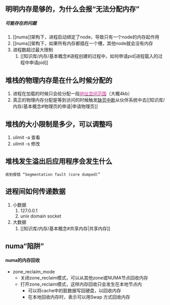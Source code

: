 ## 明明内存是够的，为什么会报“无法分配内存”
#####  可能存在的问题
1. [[numa]]架构下，进程启动绑定了node，导致只有一个node的内存起作用
2. [[numa]]架构下，如果所有内存都插在一个槽，其他node就会没有内存
3. 进程数超过最大限制
	1. [[知识库/内存/基本概念#进程创建的过程中，如何申请pid|进程载入的过程中申请pid]]

## 堆栈的物理内存是在什么时候分配的
1. 进程在加载的时候只会给分配一段[<font color=#C32E94>地址空间范围</font>](https://elixir.bootlin.com/linux/v6.10/source/fs/exec.c#L286)（大概4kb）
2. 真正的物理内存分配是等到访问的时候触发[缺页中断](https://elixir.bootlin.com/linux/v6.10/source/arch/mips/mm/fault.c#L39)从伙伴系统中去[[知识库/内存/基本概念#物理页的申请|申请物理页]]

## 堆栈的大小限制是多少，可以调整吗
1. ulimit -a 查看
2. ulimit -s 修改

## 堆栈发生溢出后应用程序会发生什么
	收到报错 “Segmentation fault (core dumped)”

## 进程间如何传递数据
1. 小数据
	1. 127.0.0.1
	2. unix domain socket
2. 大数据
	1. [[知识库/内存/基本概念#共享内存|共享内存]]
## numa“陷阱”

#### numa的内存回收
- zone_reclaim_mode
	- 关闭zone_reclaim模式，可以从其他zone或NUMA节点回收内存
	- 打开zone_reclaim模式，这样内存回收只会发生在本地节点内
		- 可以将cache中的脏数据写回硬盘，以回收内存
		- 在本地回收内存时，表示可以用Swap 方式回收内存